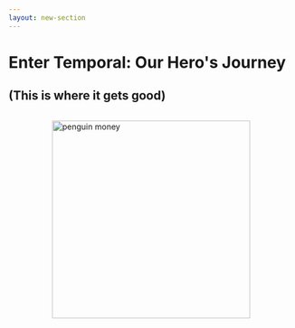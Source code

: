 ```yaml
---
layout: new-section
---
```


# Enter Temporal: Our Hero's Journey
## (This is where it gets good)

<div style="display: flex; justify-content: center; margin-top: 2rem;">
  <img src="https://media.giphy.com/media/PiQ7UCeXF1djOdTWZR/giphy.gif" alt="penguin money" width="350"/>
</div>